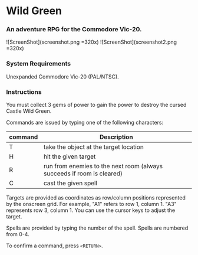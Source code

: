 # Wild Green
### An adventure RPG for the Commodore Vic-20.

![ScreenShot](screenshot.png =320x) ![ScreenShot](screenshot2.png =320x)

### System Requirements
Unexpanded Commodore Vic-20 (PAL/NTSC).

### Instructions
You must collect 3 gems of power to gain the power to destroy the cursed Castle
Wild Green.

Commands are issued by typing one of the following characters:

 | command | Description                                                            |
 | ------- | ---------------------------------------------------------------------- |
 | T       | take the object at the target location                                 |
 | H       | hit the given target                                                   |
 | R       | run from enemies to the next room (always succeeds if room is cleared) |
 | C       | cast the given spell                                                   |

Targets are provided as coordinates as row/column positions represented by the
onscreen grid. For example, "A1" refers to row 1, column 1. "A3" represents
row 3, column 1. You can use the cursor keys to adjust the target.

Spells are provided by typing the number of the spell. Spells are numbered
from 0-4.

To confirm a command, press `<RETURN>`.
